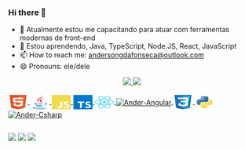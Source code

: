 ### Hi there 👋

- 🔭 Atualmente estou me capacitando para atuar com ferramentas modernas de front-end
- 🌱 Estou aprendendo, Java, TypeScript, Node.JS, React, JavaScript
- 📫 How to reach me: andersongdafonseca@outlook.com
- 😄 Pronouns: ele/dele

<div align="center">
  <a href="https://github.com/andersonprovox">
  <img height="180em" src="https://github-readme-stats.vercel.app/api?username=andersonprovox&show_icons=true&theme=dracula&include_all_commits=true&count_private=true"/>
  <img height="180em" src="https://github-readme-stats.vercel.app/api/top-langs/?username=andersonprovox&layout=compact&langs_count=7&theme=dracula"/>
</div>

<div style="display: inline_block"><br>
  <img align="center" alt="Ander-HTML" height="30" width="40" src="https://raw.githubusercontent.com/devicons/devicon/master/icons/html5/html5-original.svg">
  <img align="center" alt="Ander-HTML" height="30" width="40" src="https://raw.githubusercontent.com/devicons/devicon/master/icons/java/java-original.svg">
  <img align="center" alt="Ander-Js" height="30" width="40" src="https://raw.githubusercontent.com/devicons/devicon/master/icons/javascript/javascript-plain.svg">
  <img align="center" alt="Ander-Ts" height="30" width="40" src="https://raw.githubusercontent.com/devicons/devicon/master/icons/typescript/typescript-plain.svg">
  <img align="center" alt="Ander-React" height="30" width="40" src="https://raw.githubusercontent.com/devicons/devicon/master/icons/react/react-original.svg">
  <img align="center" alt="Ander-Angular" height="30" width="40" src="https://cdn.jsdelivr.net/gh/devicons/devicon/icons/angularjs/angularjs-original.svg" />
  
  <img align="center" alt="Ander-CSS" height="30" width="40" src="https://raw.githubusercontent.com/devicons/devicon/master/icons/css3/css3-original.svg">
  <img align="center" alt="Ander-Python" height="30" width="40" src="https://raw.githubusercontent.com/devicons/devicon/master/icons/python/python-original.svg">
  <img align="center" alt="Ander-Csharp" height="30" width="40" src="https://cdn.jsdelivr.net/gh/devicons/devicon/icons/linux/linux-original.svg">
  
</div>
  
  ##
  
  <div> 
  
  <a href="https://instagram.com/andersonprovox" target="_blank"><img src="https://img.shields.io/badge/-Instagram-%23E4405F?style=for-the-badge&logo=instagram&logoColor=white" target="_blank"></a> 
  <a href = "mailto:andersongdafonseca@outlook.com"><img src="https://img.shields.io/badge/Microsoft_Outlook-0078D4?style=for-the-badge&logo=microsoft-outlook&logoColor=white" target="_blank"></a>
  <a href="https://www.linkedin.com/in/anderson-fonseca" target="_blank"><img src="https://img.shields.io/badge/-LinkedIn-%230077B5?style=for-the-badge&logo=linkedin&logoColor=white" target="_blank"></a>
 
 
 
</div>
